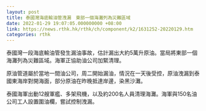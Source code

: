 ```yaml
---
layout: post
title: 泰國灣海底輸油管洩漏　東部一個海灘列為災難區域
date: 2022-01-29 19:07:05.000000000 +08:00
link: https://news.rthk.hk/rthk/ch/component/k2/1631252-20220129.htm
categories: rthk
---
```


泰國灣一段海底輸油管發生漏油事故，估計漏出大約5萬升原油。當局將東部一個海灘列為災難區域。海軍正協助油公司加緊清理。

原油管道屬於當地一間油公司，周二開始漏油，情況在一天後受控，原油洩漏到泰國東海岸對開海面，部分原油在昨晚抵達岸邊，染黑沙灘。

泰國海軍出動12艘軍艦、多架飛機，以及約200名人員清理海灘。海軍與150名油公司工人設置圍油欄，嘗試控制洩漏。
